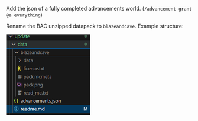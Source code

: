 Add the json of a fully completed advancements world. (`/advancement grant @a everything`)

Rename the BAC unzipped datapack to `blazeandcave`.
Example structure:

![alt text](image.png)